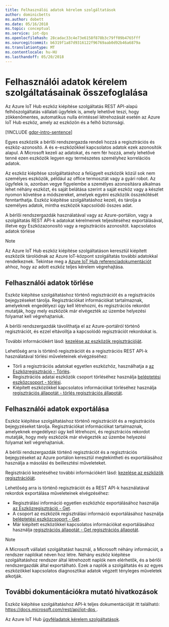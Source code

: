 ```yaml
---
title: Felhasználói adatok kérelem szolgáltatások
author: dominicbetts
ms.author: dobett
ms.date: 05/16/2018
ms.topic: conceptual
ms.service: iot-dps
ms.openlocfilehash: 28cadac33c4e73e6158f878b3c79ff09b4765fff
ms.sourcegitcommit: b6319f1a87d9316122f96769aab0d92b46a6879a
ms.translationtype: MT
ms.contentlocale: hu-HU
ms.lasthandoff: 05/20/2018
---
```

# <a name="summary-of-customer-data-request-features"></a>Felhasználói adatok kérelem szolgáltatásainak összefoglalása

Az Azure IoT Hub eszköz kiépítése szolgáltatás REST API-alapú felhőszolgáltatás vállalati ügyfelek is, amely lehetővé teszi, hogy zökkenőmentes, automatikus nulla érintéssel létrehozását esetén az Azure IoT Hub eszköz, amely az eszközön és a felhő biztonsági.

[!INCLUDE [gdpr-intro-sentence](../../includes/gdpr-intro-sentence.md)]

Egyes eszközök a bérlői rendszergazda rendeli hozzá a regisztrációs és eszköz-azonosító. A és e-eszközökkel kapcsolatos adatok ezek azonosítók alapul. A Microsoft kezeli az adatokat, és nem fér hozzá, amely lehetővé tenné ezen eszközök legyen egy természetes személyhez korrelációs adatok.

Az eszköz kiépítése szolgáltatáshoz a felügyelt eszközök közül sok nem személyes eszközök, például az office termosztát vagy a gyári robot. Az ügyfelek is, azonban vegye figyelembe a személyes azonosításra alkalmas lehet néhány eszközt, és saját belátása szerint a saját eszköz vagy a készlet nyomon követése a módszereket, amelyek egyéni eszközök összekötését fenntarthatja. Eszköz kiépítése szolgáltatáshoz kezeli, és tárolja a személyes adatok, mintha eszközök kapcsolódó összes adat.

A bérlői rendszergazdák használatával vagy az Azure-portálon, vagy a szolgáltatás REST API-k adatokat kérelmeinek teljesítéséhez exportálásával, illetve egy Eszközazonosító vagy a regisztrációs azonosítót. kapcsolatos adatok törlése

> [!NOTE]
> Az Azure IoT Hub eszköz kiépítése szolgáltatáson keresztül kiépített eszközök tárolódnak az Azure IoT-központ szolgáltatás további adatokkal rendelkeznek. Tekintse meg a [Azure IoT Hub referenciadokumentációt](../iot-hub/iot-hub-customer-data-requests.md) ahhoz, hogy az adott eszköz teljes kérelem végrehajtása.

## <a name="deleting-customer-data"></a>Felhasználói adatok törlése

Eszköz kiépítése szolgáltatáshoz történő regisztrációt és a regisztrációs bejegyzéseket tárolja. Regisztrációkat információkat tartalmaznak, amelyeknek engedélyezi úgy kell létrehozni, és regisztrációs rekordot mutatják, hogy mely eszközök már elvégezték az üzembe helyezési folyamat kell végrehajtaniuk.

A bérlői rendszergazdák távolíthatja el az Azure-portálról történő regisztrációt, és ezzel eltávolítja a kapcsolódó regisztrációt rekordokat is.

További információkért lásd: [kezelése az eszközök regisztrációját](how-to-manage-enrollments.md).

Lehetőség arra is történő regisztrációt és a regisztrációs REST API-k használatával törlési műveleteinek elvégzéséhez:

* Törli a regisztrációs adatokat egyetlen eszközhöz, használhatja a [az Eszközregisztráció - Törlés](https://docs.microsoft.com/rest/api/iot-dps/deviceenrollment/delete).
* Regisztrációs adatai eszközök csoport törléséhez használja [beléptetési eszközcsoport - törlési](https://docs.microsoft.com/rest/api/iot-dps/deviceenrollmentgroup/delete).
* Kiépített eszközökkel kapcsolatos információkat törléséhez használja [regisztrációs állapotát - törlés regisztrációs állapotát](https://docs.microsoft.com/rest/api/iot-dps/registrationstate/deleteregistrationstate).

## <a name="exporting-customer-data"></a>Felhasználói adatok exportálása

Eszköz kiépítése szolgáltatáshoz történő regisztrációt és a regisztrációs bejegyzéseket tárolja. Regisztrációkat információkat tartalmaznak, amelyeknek engedélyezi úgy kell létrehozni, és regisztrációs rekordot mutatják, hogy mely eszközök már elvégezték az üzembe helyezési folyamat kell végrehajtaniuk.

A bérlői rendszergazdák történő regisztrációt és a regisztrációs bejegyzéseket az Azure portálon keresztül megtekintheti és exportálásához használja a másolási és beillesztési műveleteket.

Regisztráció kezeléséhez további információkért lásd: [kezelése az eszközök regisztrációját](how-to-manage-enrollments.md).

Lehetőség arra is történő regisztrációt és a REST API-k használatával rekordok exportálása műveleteinek elvégzéséhez:

* Regisztrálási információ egyetlen eszközhöz exportálásához használja [az Eszközregisztráció - Get](https://docs.microsoft.com/rest/api/iot-dps/deviceenrollment/get).
* A csoport az eszközök regisztrálási információ exportálásához használja [beléptetési eszközcsoport - Get](https://docs.microsoft.com/rest/api/iot-dps/deviceenrollmentgroup/get).
* Már kiépített eszközökkel kapcsolatos információkat exportálásához használja [regisztrációs állapotát - Get regisztrációs állapotát](https://docs.microsoft.com/rest/api/iot-dps/registrationstate/getregistrationstate).

> [!NOTE]
> A Microsoft vállalati szolgáltatást használ, a Microsoft néhány információt, a rendszer naplókat néven hoz létre. Néhány eszköz kiépítése szolgáltatáshoz rendszer által létrehozott naplók nem elérhetők, és a bérlői rendszergazdák által exportálható. Ezek a naplók a szolgáltatás és az egyes eszközökkel kapcsolatos diagnosztikai adatok végzett tényleges műveletek alkotják.

## <a name="links-to-additional-documentation"></a>További dokumentációkra mutató hivatkozások

Eszköz kiépítése szolgáltatáshoz API-k teljes dokumentációját itt található: [ https://docs.microsoft.com/rest/api/iot-dps ](https://docs.microsoft.com/rest/api/iot-dps).

Az Azure IoT Hub [ügyféladatok kérelem szolgáltatások](../iot-hub/iot-hub-customer-data-requests.md).